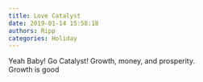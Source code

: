 ```yaml
---
title: Love Catalyst
date: 2019-01-14 15:58:18
authors: Ripp
categories: Holiday
---
```


 Yeah Baby!  Go Catalyst!  Growth, money, and prosperity.  
Growth is good